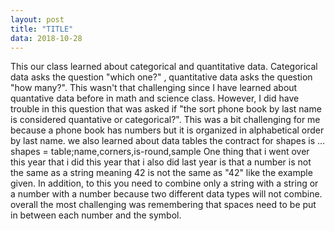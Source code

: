 ```yaml
---
layout: post
title: "TITLE"
data: 2018-10-28
---
```


   This our class learned about categorical and quantitative data. Categorical data asks the question "which one?" , quantitative data asks the question "how many?". This wasn't that challenging since I have learned about quantative data before in math and science class. However, I did have trouble in this question that was asked if "the sort phone book by last name is considered quantative or categorical?". This was a bit challenging for me because a phone book has numbers but it is organized in alphabetical order by last name. we also learned about data tables the contract for shapes is ...
   shapes = table;name,corners,is-round,sample 
One thing that i went over this year that i did this year that i also did last year is that a number is not the same as a string meaning 42 is not the same as "42" like the example given. In addition, to this you need to combine only a string with a string or a number with a number because two different data types will not combine. overall the most challenging was remembering that spaces need to be put in between each number and the symbol.
